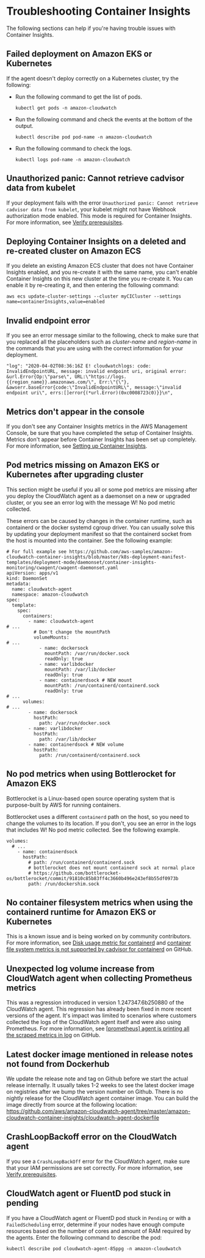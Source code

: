 # Troubleshooting Container Insights<a name="ContainerInsights-troubleshooting"></a>

The following sections can help if you're having trouble issues with Container Insights\.

## Failed deployment on Amazon EKS or Kubernetes<a name="ContainerInsights-setup-EKS-troubleshooting-general"></a>

If the agent doesn't deploy correctly on a Kubernetes cluster, try the following:
+ Run the following command to get the list of pods\.

  ```
  kubectl get pods -n amazon-cloudwatch
  ```
+ Run the following command and check the events at the bottom of the output\.

  ```
  kubectl describe pod pod-name -n amazon-cloudwatch
  ```
+ Run the following command to check the logs\.

  ```
  kubectl logs pod-name -n amazon-cloudwatch
  ```

## Unauthorized panic: Cannot retrieve cadvisor data from kubelet<a name="ContainerInsights-setup-EKS-troubleshooting-permissions"></a>

If your deployment fails with the error `Unauthorized panic: Cannot retrieve cadvisor data from kubelet`, your kubelet might not have Webhook authorization mode enabled\. This mode is required for Container Insights\. For more information, see [Verify prerequisites](Container-Insights-prerequisites.md)\.

## Deploying Container Insights on a deleted and re\-created cluster on Amazon ECS<a name="ContainerInsights-troubleshooting-recreate"></a>

If you delete an existing Amazon ECS cluster that does not have Container Insights enabled, and you re\-create it with the same name, you can't enable Container Insights on this new cluster at the time you re\-create it\. You can enable it by re\-creating it, and then entering the following command:

```
aws ecs update-cluster-settings --cluster myCICluster --settings name=containerInsights,value=enabled
```

## Invalid endpoint error<a name="ContainerInsights-setup-invalid-endpoint"></a>

If you see an error message similar to the following, check to make sure that you replaced all the placeholders such as *cluster\-name* and *region\-name* in the commands that you are using with the correct information for your deployment\.

```
"log": "2020-04-02T08:36:16Z E! cloudwatchlogs: code: InvalidEndpointURL, message: invalid endpoint uri, original error: &url.Error{Op:\"parse\", URL:\"https://logs.{{region_name}}.amazonaws.com/\", Err:\"{\"}, &awserr.baseError{code:\"InvalidEndpointURL\", message:\"invalid endpoint uri\", errs:[]error{(*url.Error)(0xc0008723c0)}}\n",
```

## Metrics don't appear in the console<a name="ContainerInsights-setup-EKS-troubleshooting-nometrics"></a>

If you don't see any Container Insights metrics in the AWS Management Console, be sure that you have completed the setup of Container Insights\. Metrics don't appear before Container Insights has been set up completely\. For more information, see [Setting up Container Insights](deploy-container-insights.md)\.

## Pod metrics missing on Amazon EKS or Kubernetes after upgrading cluster<a name="ContainerInsights-troubleshooting-podmetrics-missing"></a>

This section might be useful if you all or some pod metrics are missing after you deploy the CloudWatch agent as a daemonset on a new or upgraded cluster, or you see an error log with the message W\! No pod metric collected\.

These errors can be caused by changes in the container runtime, such as containerd or the docker systemd cgroup driver\. You can usually solve this by updating your deployment manifest so that the containerd socket from the host is mounted into the container\. See the following example:

```
# For full example see https://github.com/aws-samples/amazon-cloudwatch-container-insights/blob/master/k8s-deployment-manifest-templates/deployment-mode/daemonset/container-insights-monitoring/cwagent/cwagent-daemonset.yaml
apiVersion: apps/v1
kind: DaemonSet
metadata:
  name: cloudwatch-agent
  namespace: amazon-cloudwatch
spec:
  template:
    spec:
      containers:
        - name: cloudwatch-agent
# ...
          # Don't change the mountPath
          volumeMounts:
# ...
            - name: dockersock
              mountPath: /var/run/docker.sock
              readOnly: true
            - name: varlibdocker
              mountPath: /var/lib/docker
              readOnly: true
            - name: containerdsock # NEW mount
              mountPath: /run/containerd/containerd.sock
              readOnly: true
# ...
      volumes:
# ...
        - name: dockersock
          hostPath:
            path: /var/run/docker.sock
        - name: varlibdocker
          hostPath:
            path: /var/lib/docker
        - name: containerdsock # NEW volume
          hostPath:
            path: /run/containerd/containerd.sock
```

## No pod metrics when using Bottlerocket for Amazon EKS<a name="ContainerInsights-troubleshooting-bottlerocket"></a>

Bottlerocket is a Linux\-based open source operating system that is purpose\-built by AWS for running containers\. 

Bottlerocket uses a different `containerd` path on the host, so you need to change the volumes to its location\. If you don't, you see an error in the logs that includes W\! No pod metric collected\. See the following example\.

```
volumes:
  # ... 
    - name: containerdsock
      hostPath:
        # path: /run/containerd/containerd.sock
        # bottlerocket does not mount containerd sock at normal place
        # https://github.com/bottlerocket-os/bottlerocket/commit/91810c85b83ff4c3660b496e243ef8b55df0973b
        path: /run/dockershim.sock
```

## No container filesystem metrics when using the containerd runtime for Amazon EKS or Kubernetes<a name="ContainerInsights-troubleshooting-containerd"></a>

This is a known issue and is being worked on by community contributors\. For more information, see [Disk usage metric for containerd](https://github.com/google/cadvisor/issues/2785) and [container file system metrics is not supported by cadvisor for containerd](https://github.com/aws/amazon-cloudwatch-agent/issues/192) on GitHub\.

## Unexpected log volume increase from CloudWatch agent when collecting Prometheus metrics<a name="ContainerInsights-troubleshooting-log-volume-increase"></a>

This was a regression introduced in version 1\.247347\.6b250880 of the CloudWatch agent\. This regression has already been fixed in more recent versions of the agent\. It's impact was limited to scenarios where customers collected the logs of the CloudWatch agent itself and were also using Prometheus\. For more information, see [\[prometheus\] agent is printing all the scraped metrics in log](https://github.com/aws/amazon-cloudwatch-agent/issues/209) on GitHub\.

## Latest docker image mentioned in release notes not found from Dockerhub<a name="ContainerInsights-troubleshooting-docker-image"></a>

We update the release note and tag on Github before we start the actual release internally\. It usually takes 1\-2 weeks to see the latest docker image on registries after we bump the version number on Github\. There is no nightly release for the CloudWatch agent container image\. You can build the image directly from source at the following location: [https://github\.com/aws/amazon\-cloudwatch\-agent/tree/master/amazon\-cloudwatch\-container\-insights/cloudwatch\-agent\-dockerfile](https://github.com/aws/amazon-cloudwatch-agent/tree/master/amazon-cloudwatch-container-insights/cloudwatch-agent-dockerfile)

## CrashLoopBackoff error on the CloudWatch agent<a name="ContainerInsights-troubleshooting-crashloopbackoff"></a>

If you see a `CrashLoopBackOff` error for the CloudWatch agent, make sure that your IAM permissions are set correctly\. For more information, see [Verify prerequisites](Container-Insights-prerequisites.md)\.

## CloudWatch agent or FluentD pod stuck in pending<a name="ContainerInsights-troubleshooting-pending"></a>

If you have a CloudWatch agent or FluentD pod stuck in `Pending` or with a `FailedScheduling` error, determine if your nodes have enough compute resources based on the number of cores and amount of RAM required by the agents\. Enter the following command to describe the pod:

```
kubectl describe pod cloudwatch-agent-85ppg -n amazon-cloudwatch
```
